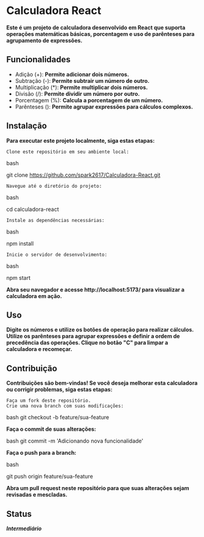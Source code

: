 # Calculadora React

**Este é um projeto de calculadora desenvolvido em React que suporta operações matemáticas básicas, porcentagem e uso de parênteses para agrupamento de expressões.**

## Funcionalidades

* Adição (+): __Permite adicionar dois números.__
* Subtração (-): __Permite subtrair um número de outro.__
* Multiplicação (*): __Permite multiplicar dois números.__
* Divisão (/): __Permite dividir um número por outro.__
* Porcentagem (%): __Calcula a porcentagem de um número.__
* Parênteses (): __Permite agrupar expressões para cálculos complexos.__

## Instalação

**Para executar este projeto localmente, siga estas etapas:**

    Clone este repositório em seu ambiente local:

bash

git clone https://github.com/spark2617/Calculadora-React.git

    Navegue até o diretório do projeto:

bash

cd calculadora-react

    Instale as dependências necessárias:

bash

npm install

    Inicie o servidor de desenvolvimento:

bash

npm start

  **Abra seu navegador e acesse http://localhost:5173/ para visualizar a calculadora em ação.**

## Uso

  **Digite os números e utilize os botões de operação para realizar cálculos.
    Utilize os parênteses para agrupar expressões e definir a ordem de precedência das operações.
    Clique no botão "C" para limpar a calculadora e recomeçar.**

## Contribuição

**Contribuições são bem-vindas! Se você deseja melhorar esta calculadora ou corrigir problemas, siga estas etapas:**

    Faça um fork deste repositório.
    Crie uma nova branch com suas modificações:

bash
git checkout -b feature/sua-feature

**Faça o commit de suas alterações:**

bash
git commit -m 'Adicionando nova funcionalidade'

  **Faça o push para a branch:**

bash

git push origin feature/sua-feature

  **Abra um pull request neste repositório para que suas alterações sejam revisadas e mescladas.**

  ## Status

  ***Intermediário***